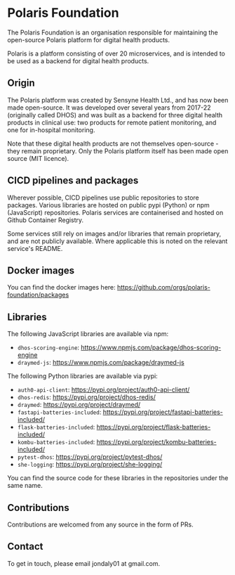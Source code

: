 # Polaris Foundation

The Polaris Foundation is an organisation responsible for maintaining the open-source Polaris platform for digital health products.

Polaris is a platform consisting of over 20 microservices, and is intended to be used as a backend for digital health products.

## Origin
The Polaris platform was created by Sensyne Health Ltd., and has now been made open-source. It was developed over several years from 2017-22 (originally called DHOS) and was built as a backend for three digital health products in clinical use: two products for remote patient monitoring, and one for in-hospital monitoring.

Note that these digital health products are not themselves open-source - they remain proprietary. Only the Polaris platform itself has been made open source (MIT licence).

## CICD pipelines and packages
Wherever possible, CICD pipelines use public repositories to store packages. Various libraries are hosted on public pypi (Python) or npm (JavaScript) repositories. Polaris services are containerised and hosted on Github Container Registry.

Some services still rely on images and/or libraries that remain proprietary, and are not publicly available. Where applicable this is noted on the relevant service's README.

## Docker images
You can find the docker images here: https://github.com/orgs/polaris-foundation/packages

## Libraries
The following JavaScript libraries are available via npm:
- `dhos-scoring-engine`: https://www.npmjs.com/package/dhos-scoring-engine
- `draymed-js`: https://www.npmjs.com/package/draymed-js

The following Python libraries are available via pypi:
- `auth0-api-client`: https://pypi.org/project/auth0-api-client/
- `dhos-redis`: https://pypi.org/project/dhos-redis/
- `draymed`: https://pypi.org/project/draymed/
- `fastapi-batteries-included`: https://pypi.org/project/fastapi-batteries-included/
- `flask-batteries-included`: https://pypi.org/project/flask-batteries-included/
- `kombu-batteries-included`: https://pypi.org/project/kombu-batteries-included/
- `pytest-dhos`: https://pypi.org/project/pytest-dhos/
- `she-logging`: https://pypi.org/project/she-logging/

You can find the source code for these libraries in the repositories under the same name.

## Contributions
Contributions are welcomed from any source in the form of PRs.

## Contact
To get in touch, please email jondaly01 at gmail.com.
